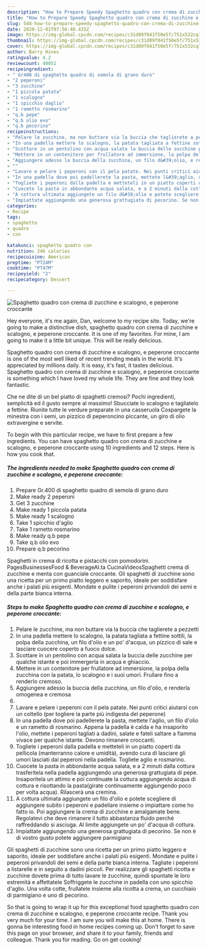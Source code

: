 ```yaml
---
description: "How to Prepare Speedy Spaghetto quadro con crema di zucchine e scalogno, e peperone croccante"
title: "How to Prepare Speedy Spaghetto quadro con crema di zucchine e scalogno, e peperone croccante"
slug: 544-how-to-prepare-speedy-spaghetto-quadro-con-crema-di-zucchine-e-scalogno-e-peperone-croccante
date: 2020-12-01T07:56:48.435Z
image: https://img-global.cpcdn.com/recipes/c31d89f841f50e5f/751x532cq70/spaghetto-quadro-con-crema-di-zucchine-e-scalogno-e-peperone-croccante-recipe-main-photo.jpg
thumbnail: https://img-global.cpcdn.com/recipes/c31d89f841f50e5f/751x532cq70/spaghetto-quadro-con-crema-di-zucchine-e-scalogno-e-peperone-croccante-recipe-main-photo.jpg
cover: https://img-global.cpcdn.com/recipes/c31d89f841f50e5f/751x532cq70/spaghetto-quadro-con-crema-di-zucchine-e-scalogno-e-peperone-croccante-recipe-main-photo.jpg
author: Barry Hines
ratingvalue: 4.2
reviewcount: 40051
recipeingredient:
- " Gr400 di spaghetto quadro di semola di grano duro"
- "2 peperoni"
- "3 zucchine"
- "1 piccola patata"
- "1 scalogno"
- "1 spicchio daglio"
- "1 rametto rosmarino"
- "q.b pepe"
- "q.b olio evo"
- "q.b pecorino"
recipeinstructions:
- "Pelare le zucchine, ma non buttare via la buccia che taglierete a pezzetti"
- "In una padella mettere lo scalogno, la patata tagliata a fettine sottili, la polpa della zucchina, un filo d&#39;olio e un po&#39; d&#39;acqua, un pizzico di sale e lasciare cuocere coperto a fuoco dolce."
- "Scottare in un pentolino con acqua salata la buccia delle zucchine per qualche istante e poi immergerla in acqua e ghiaccio."
- "Mettere in un contenitore per frullatore ad immersione, la polpa della zucchina con la patata, lo scalogno e i suoi umori. Frullare fino a renderlo cremoso."
- "Aggiungere adesso la buccia della zucchina, un filo d&#39;olio, e renderla omogenea e cremosa"
- ""
- "Lavare e pelare i peperoni con il pela patate. Nei punti critici aiutarsi con un coltello (per togliere la parte più indigesta del peperone)"
- "In una padella dove poi padellerete la pasta, mettete l&#39;aglio, un filo d&#39;olio e un rametto di rosmarino. Appena la padella è calda e ha insaporito l&#39;olio, mettete i peperoni tagliati a dadini, salate e fateli saltare a fiamma vivace per qualche istante. Devono rimanere croccanti."
- "Togliete i peperoni dalla padella e metteteli in un piatto coperti da pellicola (manterranno calore e umidità), avendo cura di lasciare gli umori lasciati dai peperoni nella padella. Togliete aglio e rosmarino."
- "Cuocete la pasta in abbondante acqua salata, e a 2 minuti dalla cottura trasferitela nella padella aggiungendo una generosa grattugiata di pepe. Insaporitela un attimo e poi continuate la cottura aggiungendo acqua di cottura e risottando la pasta(girate continuamente aggiungendo poco per volta acqua). Rilascerà una cremina."
- "A cottura ultimata aggiungete un filo d&#39;olio e potete scegliere di aggiungere subito i peperoni e padellare insieme o impiattare come ho fatto io. Poi aggiungere la crema di zucchine e amalgamate bene. Regolatevi che deve rimanere il tutto abbastanza fluido perché raffreddando si asciuga. Al limite aggiungete un po&#39; d&#39;acqua di cottura."
- "Impiattate aggiungendo una generosa grattugiata di pecorino. Se non è di vostro gusto potete aggiungere parmigiano"
categories:
- Recipe
tags:
- spaghetto
- quadro
- con

katakunci: spaghetto quadro con 
nutrition: 246 calories
recipecuisine: American
preptime: "PT24M"
cooktime: "PT47M"
recipeyield: "2"
recipecategory: Dessert

---
```



![Spaghetto quadro con crema di zucchine e scalogno, e peperone croccante](https://img-global.cpcdn.com/recipes/c31d89f841f50e5f/751x532cq70/spaghetto-quadro-con-crema-di-zucchine-e-scalogno-e-peperone-croccante-recipe-main-photo.jpg)

Hey everyone, it's me again, Dan, welcome to my recipe site. Today, we're going to make a distinctive dish, spaghetto quadro con crema di zucchine e scalogno, e peperone croccante. It is one of my favorites. For mine, I am going to make it a little bit unique. This will be really delicious.

Spaghetto quadro con crema di zucchine e scalogno, e peperone croccante is one of the most well liked of recent trending meals in the world. It's appreciated by millions daily. It is easy, it's fast, it tastes delicious. Spaghetto quadro con crema di zucchine e scalogno, e peperone croccante is something which I have loved my whole life. They are fine and they look fantastic.

Che ne dite di un bel piatto di spaghetti cremosi? Pochi ingredienti, semplicità ed il gusto sempre al massimo! Sbucciate lo scalogno e tagliatelo a fettine. Riunite tutte le verdure preparate in una casseruola Cospargete la minestra con i semi, un pizzico di peperoncino piccante, un giro di olio extravergine e servite.


To begin with this particular recipe, we have to first prepare a few ingredients. You can have spaghetto quadro con crema di zucchine e scalogno, e peperone croccante using 10 ingredients and 12 steps. Here is how you cook that.

<!--inarticleads1-->

##### The ingredients needed to make Spaghetto quadro con crema di zucchine e scalogno, e peperone croccante:

1. Prepare  Gr.400 di spaghetto quadro di semola di grano duro
1. Make ready 2 peperoni
1. Get 3 zucchine
1. Make ready 1 piccola patata
1. Make ready 1 scalogno
1. Take 1 spicchio d&#39;aglio
1. Take 1 rametto rosmarino
1. Make ready q.b pepe
1. Take q.b olio evo
1. Prepare q.b pecorino


Spaghetti in crema di ricotta e pistacchi con pomodorini. PagesBusinessesFood &amp; BeverageAl.ta CucinaVideosSpaghetti crema di zucchine e menta con guanciale croccante. Gli spaghetti di zucchine sono una ricetta per un primo piatto leggero e saporito, ideale per soddisfare anche i palati più esigenti. Mondate e pulite i peperoni privandoli dei semi e della parte bianca interna. 

<!--inarticleads2-->

##### Steps to make Spaghetto quadro con crema di zucchine e scalogno, e peperone croccante:

1. Pelare le zucchine, ma non buttare via la buccia che taglierete a pezzetti
1. In una padella mettere lo scalogno, la patata tagliata a fettine sottili, la polpa della zucchina, un filo d&#39;olio e un po&#39; d&#39;acqua, un pizzico di sale e lasciare cuocere coperto a fuoco dolce.
1. Scottare in un pentolino con acqua salata la buccia delle zucchine per qualche istante e poi immergerla in acqua e ghiaccio.
1. Mettere in un contenitore per frullatore ad immersione, la polpa della zucchina con la patata, lo scalogno e i suoi umori. Frullare fino a renderlo cremoso.
1. Aggiungere adesso la buccia della zucchina, un filo d&#39;olio, e renderla omogenea e cremosa
1. 
1. Lavare e pelare i peperoni con il pela patate. Nei punti critici aiutarsi con un coltello (per togliere la parte più indigesta del peperone)
1. In una padella dove poi padellerete la pasta, mettete l&#39;aglio, un filo d&#39;olio e un rametto di rosmarino. Appena la padella è calda e ha insaporito l&#39;olio, mettete i peperoni tagliati a dadini, salate e fateli saltare a fiamma vivace per qualche istante. Devono rimanere croccanti.
1. Togliete i peperoni dalla padella e metteteli in un piatto coperti da pellicola (manterranno calore e umidità), avendo cura di lasciare gli umori lasciati dai peperoni nella padella. Togliete aglio e rosmarino.
1. Cuocete la pasta in abbondante acqua salata, e a 2 minuti dalla cottura trasferitela nella padella aggiungendo una generosa grattugiata di pepe. Insaporitela un attimo e poi continuate la cottura aggiungendo acqua di cottura e risottando la pasta(girate continuamente aggiungendo poco per volta acqua). Rilascerà una cremina.
1. A cottura ultimata aggiungete un filo d&#39;olio e potete scegliere di aggiungere subito i peperoni e padellare insieme o impiattare come ho fatto io. Poi aggiungere la crema di zucchine e amalgamate bene. Regolatevi che deve rimanere il tutto abbastanza fluido perché raffreddando si asciuga. Al limite aggiungete un po&#39; d&#39;acqua di cottura.
1. Impiattate aggiungendo una generosa grattugiata di pecorino. Se non è di vostro gusto potete aggiungere parmigiano


Gli spaghetti di zucchine sono una ricetta per un primo piatto leggero e saporito, ideale per soddisfare anche i palati più esigenti. Mondate e pulite i peperoni privandoli dei semi e della parte bianca interna. Tagliate i peperoni a listarelle e in seguito a dadini piccoli. Per realizzare gli spaghetti ricotta e zucchine dovete prima di tutto lavare le zucchine, quindi spuntate le loro estremità e affettatele Soffriggete le zucchine in padella con uno spicchio d&#39;aglio. Una volta cotte, frullatele insieme alla ricotta a crema, un cucchiaio di parmigiano e uno di pecorino. 

So that is going to wrap it up for this exceptional food spaghetto quadro con crema di zucchine e scalogno, e peperone croccante recipe. Thank you very much for your time. I am sure you will make this at home. There is gonna be interesting food in home recipes coming up. Don't forget to save this page on your browser, and share it to your family, friends and colleague. Thank you for reading. Go on get cooking!
